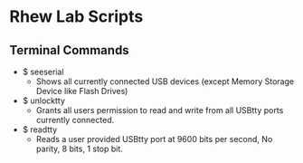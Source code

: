 # Rhew Lab Scripts

## Terminal Commands
- $ seeserial
  * Shows all currently connected USB devices (except Memory Storage Device like Flash Drives)
- $ unlocktty
  * Grants all users permission to read and write from all USBtty ports currently connected.
- $ readtty
  * Reads a user provided USBtty port at 9600 bits per second, No parity, 8 bits, 1 stop bit.
